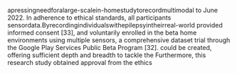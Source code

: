 apressingneedforalarge-scalein-homestudytorecordmultimodal to June 2022. In adherence to ethical standards, all participants
sensordata.Byrecordingindividualswithepilepsyintheirreal-world provided informed consent [33], and voluntarily enrolled in the beta
home environments using multiple sensors, a comprehensive dataset trial through the Google Play Services Public Beta Program [32].
could be created, offering sufficient depth and breadth to tackle the Furthermore, this research study obtained approval from the ethics
